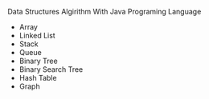 Data Structures Algirithm With Java Programing Language

- Array
- Linked List
- Stack
- Queue
- Binary Tree
- Binary Search Tree
- Hash Table
- Graph

